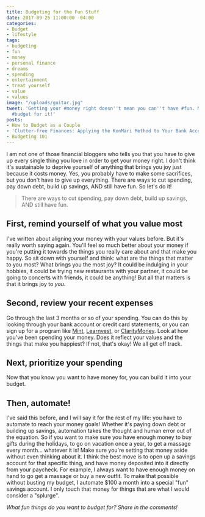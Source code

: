 ```yaml
---
title: Budgeting for the Fun Stuff
date: 2017-09-25 11:00:00 -04:00
categories:
- Budget
- lifestyle
tags:
- budgeting
- fun
- money
- personal finance
- dreams
- spending
- entertainment
- treat yourself
- value
- values
image: "/uploads/guitar.jpg"
tweet: 'Getting your #money right doesn''t mean you can''t have #fun. Make sure you
  #budget for it!'
posts:
- How to Budget as a Couple
- 'Clutter-free Finances: Applying the KonMari Method to Your Bank Account'
- Budgeting 101
---
```


I am not one of those financial bloggers who tells you that you have to give up every single thing you love in order to get your money right. I don't think it's sustainable to deprive yourself of anything that brings you joy just because it costs money. Yes, you probably have to make some sacrifices, but you don't have to give up everything. There are ways to cut spending, pay down debt, build up savings, AND still have fun. So let's do it!

> There are ways to cut spending, pay down debt, build up savings, AND still have fun.

## First, remind yourself of what you value most

I've written about aligning your money with your values before. But it's really worth saying again. You'll feel so much better about your money if you're putting it towards the things you really care about and that make you happy. So sit down with yourself and think: what are the things that matter to you most? What brings you the most joy? It could be indulging in your hobbies, it could be trying new restaurants with your partner, it could be going to concerts with friends, it could be anything! But all that matters is that it brings joy to *you*. 

## Second, review your recent expenses

Go through the last 3 months or so of your spending. You can do this by looking through your bank account or credit card statements, or you can sign up for a program like [Mint](http://www.mint.com), [Learnvest](http://www.learnvest.com), or [ClarityMoney](https://claritymoney.com/). Look at how you've been spending your money. Does it reflect your values and the things that make you happiest? If not, that's okay! We all get off track. 

## Next, prioritize your spending

Now that you know you want to have money for, you can build it into your budget. 

## Then, automate!

I've said this before, and I will say it for the rest of my life: you have to automate to reach your money goals! Whether it's paying down debt or building up savings, automation takes the thought and human error out of the equation. So if you want to make sure you have enough money to buy gifts during the holidays, to go on vacation once a year, to get a massage every month... whatever it is! Make sure you're setting that money aside without even thinking about it. I think the best move is to open up a savings account for that specific thing, and have money deposited into it directly from your paycheck. For example, I always want to have enough money on hand to go get a massage or buy a new outfit. To make that possible without busting my budget, I automate $100 a month into a special "fun" savings account. I only touch that money for things that are what I would consider a "splurge". 

*What fun things do you want to budget for? Share in the comments!*